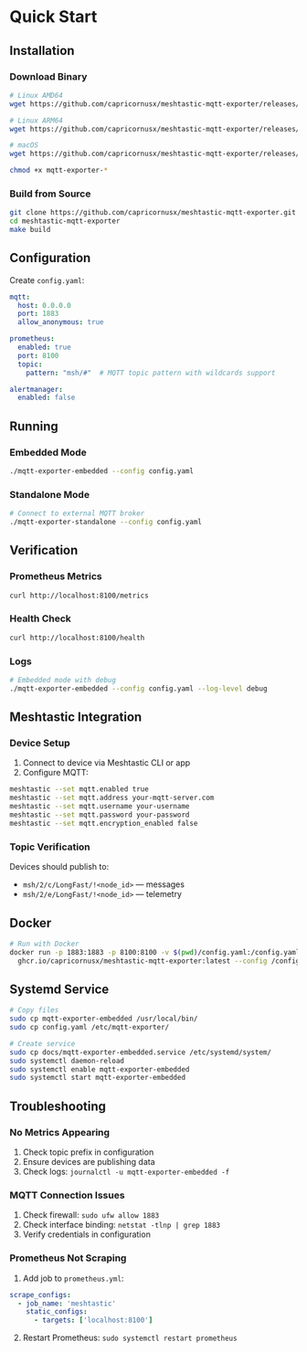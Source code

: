# Quick Start

## Installation

### Download Binary

```bash
# Linux AMD64
wget https://github.com/capricornusx/meshtastic-mqtt-exporter/releases/latest/download/mqtt-exporter-linux-amd64

# Linux ARM64
wget https://github.com/capricornusx/meshtastic-mqtt-exporter/releases/latest/download/mqtt-exporter-linux-arm64

# macOS
wget https://github.com/capricornusx/meshtastic-mqtt-exporter/releases/latest/download/mqtt-exporter-darwin-amd64

chmod +x mqtt-exporter-*
```

### Build from Source

```bash
git clone https://github.com/capricornusx/meshtastic-mqtt-exporter.git
cd meshtastic-mqtt-exporter
make build
```

## Configuration

Create `config.yaml`:

```yaml
mqtt:
  host: 0.0.0.0
  port: 1883
  allow_anonymous: true

prometheus:
  enabled: true
  port: 8100
  topic:
    pattern: "msh/#"  # MQTT topic pattern with wildcards support

alertmanager:
  enabled: false
```

## Running

### Embedded Mode

```bash
./mqtt-exporter-embedded --config config.yaml
```

### Standalone Mode

```bash
# Connect to external MQTT broker
./mqtt-exporter-standalone --config config.yaml
```

## Verification

### Prometheus Metrics

```bash
curl http://localhost:8100/metrics
```

### Health Check

```bash
curl http://localhost:8100/health
```

### Logs

```bash
# Embedded mode with debug
./mqtt-exporter-embedded --config config.yaml --log-level debug
```

## Meshtastic Integration

### Device Setup

1. Connect to device via Meshtastic CLI or app
2. Configure MQTT:

```bash
meshtastic --set mqtt.enabled true
meshtastic --set mqtt.address your-mqtt-server.com
meshtastic --set mqtt.username your-username
meshtastic --set mqtt.password your-password
meshtastic --set mqtt.encryption_enabled false
```

### Topic Verification

Devices should publish to:
- `msh/2/c/LongFast/!<node_id>` — messages
- `msh/2/e/LongFast/!<node_id>` — telemetry

## Docker

```bash
# Run with Docker
docker run -p 1883:1883 -p 8100:8100 -v $(pwd)/config.yaml:/config.yaml \
  ghcr.io/capricornusx/meshtastic-mqtt-exporter:latest --config /config.yaml
```

## Systemd Service

```bash
# Copy files
sudo cp mqtt-exporter-embedded /usr/local/bin/
sudo cp config.yaml /etc/mqtt-exporter/

# Create service
sudo cp docs/mqtt-exporter-embedded.service /etc/systemd/system/
sudo systemctl daemon-reload
sudo systemctl enable mqtt-exporter-embedded
sudo systemctl start mqtt-exporter-embedded
```

## Troubleshooting

### No Metrics Appearing

1. Check topic prefix in configuration
2. Ensure devices are publishing data
3. Check logs: `journalctl -u mqtt-exporter-embedded -f`

### MQTT Connection Issues

1. Check firewall: `sudo ufw allow 1883`
2. Check interface binding: `netstat -tlnp | grep 1883`
3. Verify credentials in configuration

### Prometheus Not Scraping

1. Add job to `prometheus.yml`:

```yaml
scrape_configs:
  - job_name: 'meshtastic'
    static_configs:
      - targets: ['localhost:8100']
```

2. Restart Prometheus: `sudo systemctl restart prometheus`